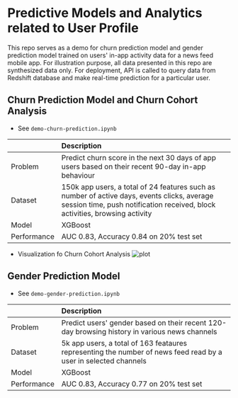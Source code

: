 # Predictive Models and Analytics related to User Profile

This repo serves as a demo for churn prediction model and gender prediction model trained on users' in-app activity data for a news feed mobile app. For illustration purpose, all data presented in this repo are synthesized data only. For deployment, API is called to query data from Redshift database and make real-time prediction for a particular user.  


## Churn Prediction Model and Churn Cohort Analysis
* See `demo-churn-prediction.ipynb`

| 					              | Description                                          | 
| ------------------------------ | :----------------------------------------------------|
| Problem              		  | Predict churn score in the next 30 days of app users based on their recent 90-day in-app behaviour | 
| Dataset               		  | 150k app users, a total of 24 features such as number of active days, events clicks, average session time, push notification received, block activities, browsing activity| 
| Model       					  | XGBoost                                              |
| Performance                    | AUC 0.83, Accuracy 0.84 on 20% test set       |


* Visualization fo Churn Cohort Analysis
![plot](https://github.com/sukilau/demo-userprofile-predictive-models/blob/master/plot/heatmap_by_month.png)


## Gender Prediction Model

* See `demo-gender-prediction.ipynb`

| 					              | Description                                          | 
| ------------------------------ | :----------------------------------------------------|
| Problem              		  | Predict users' gender based on their recent 120-day browsing history in various news channels | 
| Dataset               		  | 5k app users, a total of 163 feataures representing the number of news feed read by a user in selected channels| 
| Model       					  | XGBoost                                              |
| Performance                    | AUC 0.83, Accuracy 0.77 on 20% test set       |

